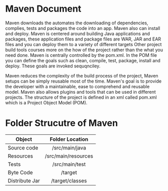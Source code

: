 


# Maven Document 

Maven downloads the automates the downloading of dependencies, complies, tests and packages the code
into an app. Maven also can install and deploy.  Maven is centered around building Java applications and packages,
these application files and package files are WAR, JAR and EAR files and you can deploy them to a variety of different targets
Other project build tools courses more on the how of the project rather than the what you need done. Maven is centrally controlled by the pom.xml.
In the POM file you can define the goals such as clean, compile, test, package, install and deploy. These goals are invoked sequqnciley.
 
Maven reduces the complexity of the build process of the project, Maven setups can be simply reusable most of the time. Maven's goal is to provide the developer with a maintainable, ease to comprehend and reusable model. Maven also allows plugins and tools that can be used in different projects. The structure of the project is defined in an xml called pom.xml which is a Project Object Model (POM).


# Folder Strucutre of Maven

| Object        | Folder Location|
| ------------- |:-------------:|
| Source code      | /src/main/java |
| Resources      | /src/main/resources |
| Tests | /src/main/test|
| Byte Code | /target      |
| Distribute Jar | /target/classes      |
 
